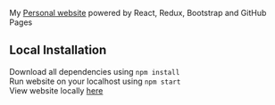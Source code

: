 My [Personal website](https://github.com/salonigoyal2309/Portfolio-website) powered by React, Redux, Bootstrap and GitHub Pages

## Local Installation
Download all dependencies using ```npm install```\
Run website on your localhost using ```npm start```\
View website locally [here](http://localhost:3000/Portfolio-website)

